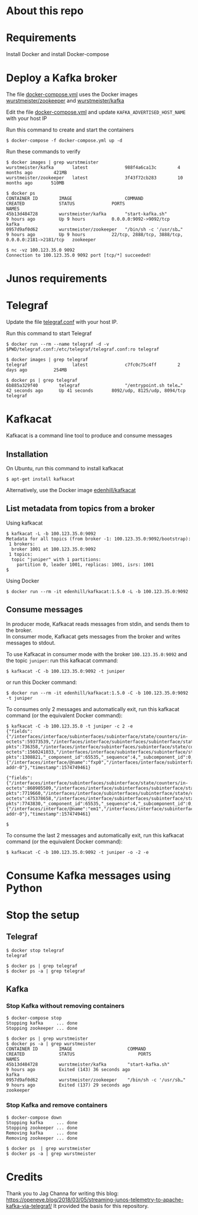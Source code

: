 # About this repo  

# Requirements 

Install Docker and install Docker-compose  

# Deploy a Kafka broker

The file [docker-compose.yml](docker-compose.yml) uses the Docker images [wurstmeister/zookeeper](https://hub.docker.com/r/wurstmeister/zookeeper) and [wurstmeister/kafka](https://hub.docker.com/r/wurstmeister/kafka) 

Edit the file [docker-compose.yml](docker-compose.yml) and update `KAFKA_ADVERTISED_HOST_NAME` with your host IP

Run this command to create and start the containers
```
$ docker-compose -f docker-compose.yml up -d
```

Run these commands to verify
```
$ docker images | grep wurstmeister
wurstmeister/kafka       latest              988f4a6ca13c        4 months ago        421MB
wurstmeister/zookeeper   latest              3f43f72cb283        10 months ago       510MB
```
```
$ docker ps
CONTAINER ID        IMAGE                    COMMAND                  CREATED             STATUS              PORTS                                                NAMES
45b13d484728        wurstmeister/kafka       "start-kafka.sh"         9 hours ago         Up 9 hours          0.0.0.0:9092->9092/tcp                               kafka
0957d9af0d62        wurstmeister/zookeeper   "/bin/sh -c '/usr/sb…"   9 hours ago         Up 9 hours          22/tcp, 2888/tcp, 3888/tcp, 0.0.0.0:2181->2181/tcp   zookeeper
```
```
$ nc -vz 100.123.35.0 9092
Connection to 100.123.35.0 9092 port [tcp/*] succeeded!
```

# Junos requirements

# Telegraf 

Update the file [telegraf.conf](telegraf.conf) with your host IP.  

Run this command to start Telegraf  
```
$ docker run --rm --name telegraf -d -v $PWD/telegraf.conf:/etc/telegraf/telegraf.conf:ro telegraf
```
```
$ docker images | grep telegraf
telegraf                 latest              c7fc0c75c4ff        2 days ago          254MB
```
```
$ docker ps | grep telegraf
6b885a329f40        telegraf                 "/entrypoint.sh tele…"   42 seconds ago      Up 41 seconds       8092/udp, 8125/udp, 8094/tcp                         telegraf
```

# Kafkacat 

Kafkacat is a command line tool to produce and consume messages  

## Installation 

On Ubuntu, run this command to install kafkacat
```
$ apt-get install kafkacat
```

Alternatively, use the Docker image [edenhill/kafkacat](https://hub.docker.com/r/edenhill/kafkacat/)  

## List metadata from topics from a broker

Using kafkacat
```
$ kafkacat -L -b 100.123.35.0:9092
Metadata for all topics (from broker -1: 100.123.35.0:9092/bootstrap):
 1 brokers:
  broker 1001 at 100.123.35.0:9092
 1 topics:
  topic "juniper" with 1 partitions:
    partition 0, leader 1001, replicas: 1001, isrs: 1001
$
```
Using Docker 
```
$ docker run --rm -it edenhill/kafkacat:1.5.0 -L -b 100.123.35.0:9092
```
## Consume messages

In producer mode, Kafkacat reads messages from stdin, and sends them to the broker.  
In consumer mode, Kafkacat gets messages from the broker and writes messages to stdout.  

To use Kafkacat in consumer mode with the broker `100.123.35.0:9092` and the topic `juniper`: 
run this  kafkacat command: 
```
$ kafkacat -C -b 100.123.35.0:9092 -t juniper
```
or run this Docker command: 
```
$ docker run --rm -it edenhill/kafkacat:1.5.0 -C -b 100.123.35.0:9092 -t juniper
```
To consumes only 2 messages and automatically exit, run this kafkacat command (or the equivalent Docker command): 
```
$ kafkacat -C -b 100.123.35.0 -t juniper -c 2 -e
{"fields":{"/interfaces/interface/subinterfaces/subinterface/state/counters/in-octets":59373539,"/interfaces/interface/subinterfaces/subinterface/state/counters/in-pkts":736358,"/interfaces/interface/subinterfaces/subinterface/state/counters/out-octets":1560241033,"/interfaces/interface/subinterfaces/subinterface/state/counters/out-pkts":1308821,"_component_id":65535,"_sequence":4,"_subcomponent_id":0,"_timestamp":1574749462088},"name":"/interfaces/","tags":{"/interfaces/interface/@name":"fxp0","/interfaces/interface/subinterfaces/subinterface/@index":"0","device":"100.123.1.0","host":"0ecd5d0a86e0","path":"sensor_1000_6_1:/interfaces/:/interfaces/:xmlproxyd","system_id":"vMX-addr-0"},"timestamp":1574749461}

{"fields":{"/interfaces/interface/subinterfaces/subinterface/state/counters/in-octets":860905509,"/interfaces/interface/subinterfaces/subinterface/state/counters/in-pkts":7719660,"/interfaces/interface/subinterfaces/subinterface/state/counters/out-octets":475378658,"/interfaces/interface/subinterfaces/subinterface/state/counters/out-pkts":7743830,"_component_id":65535,"_sequence":4,"_subcomponent_id":0,"_timestamp":1574749462088},"name":"/interfaces/","tags":{"/interfaces/interface/@name":"em1","/interfaces/interface/subinterfaces/subinterface/@index":"0","device":"100.123.1.0","host":"0ecd5d0a86e0","path":"sensor_1000_6_1:/interfaces/:/interfaces/:xmlproxyd","system_id":"vMX-addr-0"},"timestamp":1574749461}

$ 
```

To consume the last 2 messages and automatically exit, run this  kafkacat command (or the equivalent Docker command):  
```
$ kafkacat -C -b 100.123.35.0:9092 -t juniper -o -2 -e
```

# Consume Kafka messages using Python

# Stop the setup 

## Telegraf 
```
$ docker stop telegraf
telegraf
```
```
$ docker ps | grep telegraf
$ docker ps -a | grep telegraf
```
## Kafka

### Stop Kafka without removing containers

```
$ docker-compose stop
Stopping kafka     ... done
Stopping zookeeper ... done
```
```
$ docker ps | grep wurstmeister
$ docker ps -a | grep wurstmeister
CONTAINER ID        IMAGE                     COMMAND                  CREATED             STATUS                        PORTS               NAMES
45b13d484728        wurstmeister/kafka        "start-kafka.sh"         9 hours ago         Exited (143) 36 seconds ago                       kafka
0957d9af0d62        wurstmeister/zookeeper    "/bin/sh -c '/usr/sb…"   9 hours ago         Exited (137) 29 seconds ago                       zookeeper
```

### Stop Kafka and remove containers
```
$ docker-compose down
Stopping kafka     ... done
Stopping zookeeper ... done
Removing kafka     ... done
Removing zookeeper ... done
```
```
$ docker ps  | grep wurstmeister
$ docker ps -a | grep wurstmeister
```

# Credits 

Thank you to Jag Channa for writing this blog: https://openeye.blog/2018/03/05/streaming-junos-telemetry-to-apache-kafka-via-telegraf/  It provided the basis for this repository.
